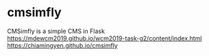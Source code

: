 # cmsimfly
CMSimfly is a simple CMS in Flask
https://mdewcm2019.github.io/wcm2019-task-g2/content/index.html
https://chiamingyen.github.io/cmsimfly
